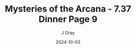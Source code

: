 ---
title: 'Mysteries of the Arcana - 7.37 Dinner Page 9'
alt: 'Mysteries of the Arcana'
date: '2024-10-03'
author: 'J Gray'
artist: 'Keira'
---